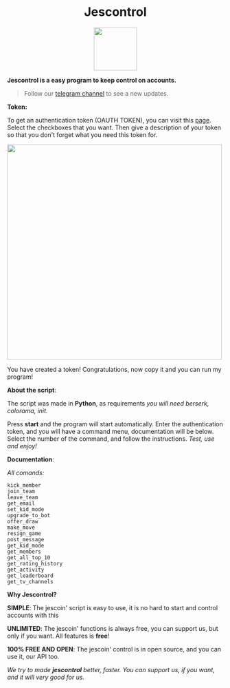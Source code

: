 <div align="center">

<h1>Jescontrol</h2>

[<img src="https://i.imgur.com/W3FSrKu.jpeg" width="100px" >](https://github.com/TelegramOfficial)

</div>

**Jescontrol is a easy program to keep control on accounts.**
> Follow our [telegram channel](https://t.me/jescontrol) to see a new updates.

**Token:**

To get an authentication token (OAUTH TOKEN), you can visit this [page](https://lichess.org/account/oauth/token). Select the checkboxes that you want. Then give a description of your token so that you don't forget what you need this token for.

[<img src="https://i.imgur.com/oxwtPMQ.png" width="500px" >](https://github.com/jescontrol)

You have created a token! Congratulations, now copy it and you can run my program!

**About the script**:

The script was made in **Python**, as requirements _you will need berserk, colorama, init._

Press **start** and the program will start automatically. Enter the authentication token, and you will have a command menu, documentation will be below. Select the number of the command, and follow the instructions. _Test, use and enjoy!_

**Documentation**:

_All comands:_


    kick_member
    join_team
    leave_team
    get_email
    set_kid_mode
    upgrade_to_bot
    offer_draw
    make_move
    resign_game
    post_message
    get_kid_mode
    get_members
    get_all_top_10
    get_rating_history
    get_activity
    get_leaderboard
    get_tv_channels

**Why Jescontrol?**

**SIMPLE**: The jescoin' script is easy to use, it is no hard to start and control accounts with this

**UNLIMITED**: The jescoin' functions is always free, you can support us, but only if you want. All features is **free**!

**100% FREE AND OPEN**: The jescoin' control is in open source, and you can use it, our API too. 

_We try to made **jescontrol** better, faster. You can support us, if you want, and it will very good for us._
